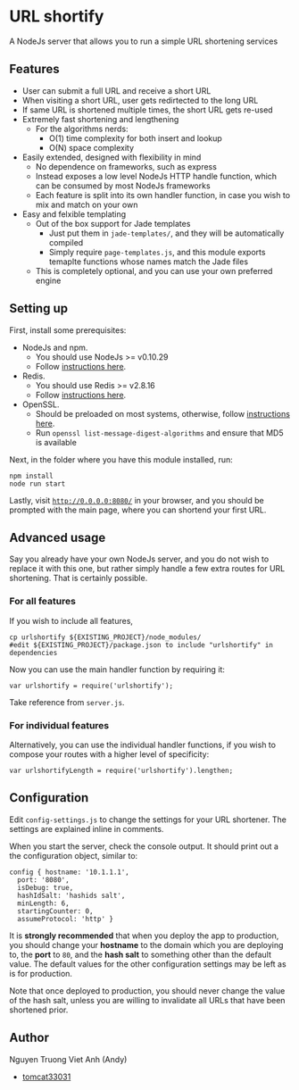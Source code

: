 # URL shortify

A NodeJs server that allows you to run a simple URL shortening services

## Features

- User can submit a full URL and receive a short URL
- When visiting a short URL, user gets redirtected to the long URL
- If same URL is shortened multiple times, the short URL gets re-used
- Extremely fast shortening and lengthening
    - For the algorithms nerds:
        - O(1) time complexity for both insert and lookup
        - O(N) space complexity
- Easily extended, designed with flexibility in mind
    - No dependence on frameworks, such as express
    - Instead exposes a low level NodeJs HTTP handle function, which can be consumed by most NodeJs frameworks
    - Each feature is split into its own handler function, in case you wish to mix and match on your own
- Easy and felxible templating
    - Out of the box support for Jade templates
        - Just put them in `jade-templates/`, and they will be automatically compiled
        - Simply require `page-templates.js`, and this module exports temaplte functions whose names match the Jade files
    - This is completely optional, and you can use your own preferred engine

## Setting up

First, install some prerequisites:

- NodeJs and npm.
    - You should use NodeJs >= v0.10.29
    - Follow [instructions here](http://nodejs.org/).
- Redis.
    - You should use Redis >= v2.8.16
    - Follow [instructions here](http://redis.io/download).
- OpenSSL.
    - Should be preloaded on most systems, otherwise, follow [instructions here](https://www.openssl.org/related/binaries.html).
    - Run `openssl list-message-digest-algorithms` and ensure that MD5 is available

Next, in the folder where you have this module installed, run:

    npm install
    node run start

Lastly, visit [`http://0.0.0.0:8080/`](http://0.0.0.0:8080/) in your browser,
and you should be prompted with the main page, where you can shortend your first URL.

## Advanced usage

Say you already have your own NodeJs server,
and you do not wish to replace it with this one,
but rather simply handle a few extra routes for URL shortening.
That is certainly possible.

### For all features

If you wish to include all features,

    cp urlshortify ${EXISTING_PROJECT}/node_modules/
    #edit ${EXISTING_PROJECT}/package.json to include "urlshortify" in dependencies

Now you can use the main handler function by requiring it:

    var urlshortify = require('urlshortify');

Take reference from `server.js`.

### For individual features

Alternatively, you can use the individual handler functions,
if you wish to compose your routes with a higher level of specificity:

    var urlshortifyLength = require('urlshortify').lengthen;

## Configuration

Edit `config-settings.js` to change the settings for your URL shortener.
The settings are explained inline in comments.

When you start the server, check the console output.
It should print out a the configuration object, similar to:

    config { hostname: '10.1.1.1',
      port: '8080',
      isDebug: true,
      hashIdSalt: 'hashids salt',
      minLength: 6,
      startingCounter: 0,
      assumeProtocol: 'http' }

It is **strongly recommended** that when you deploy the app to production,
you should change your **hostname** to the domain which you are deploying to,
the **port** to `80`,
and the **hash salt** to something other than the default value.
The default values for the other configuration settings may be left as is for production.

Note that once deployed to production,
you should never change the value of the hash salt,
unless you are willing to invalidate all URLs that have been shortened prior.

## Author

Nguyen Truong Viet Anh (Andy)

- [tomcat33031](https://github.com/tomcat33031)

